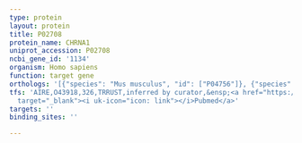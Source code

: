 ```yaml
---
type: protein
layout: protein
title: P02708
protein_name: CHRNA1
uniprot_accession: P02708
ncbi_gene_id: '1134'
organism: Homo sapiens
function: target gene
orthologs: '[{"species": "Mus musculus", "id": ["P04756"]}, {"species": "Rattus norvegicus", "id": ["P25108"]}]'
tfs: 'AIRE,O43918,326,TRRUST,inferred by curator,&ensp;<a href="https://www.ncbi.nlm.nih.gov/pubmed/?term=17687331%5Buid%5D+OR+29087512%5Buid%5D"
  target="_blank"><i uk-icon="icon: link"></i>Pubmed</a>'
targets: ''
binding_sites: ''

---
```

